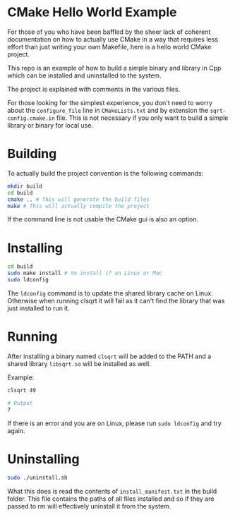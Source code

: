 # CMake Hello World Example

For those of you who have been baffled by the sheer lack of coherent documentation on how to actually use CMake in a way that requires less effort than just writing your own Makefile, here is a hello world CMake project.

This repo is an example of how to build a simple binary and library in Cpp which can be installed and uninstalled to the system.

The project is explained with comments in the various files.

For those looking for the simplest experience, you don't need to worry about the `configure_file` line in `CMakeLists.txt` and by extension the `sqrt-config.cmake.in` file.
This is not necessary if you only want to build a simple library or binary for local use.

# Building

To actually build the project convention is the following commands:

```sh
mkdir build
cd build
cmake .. # This will generate the build files
make # This will actually compile the project
```

If the command line is not usable the CMake gui is also an option.

# Installing

```sh
cd build
sudo make install # to install if on Linux or Mac
sudo ldconfig 
```

The `ldconfig` command is to update the shared library cache on Linux.
Otherwise when running clsqrt it will fail as it can't find the library that was just installed to run it.

# Running

After installing a binary named `clsqrt` will be added to the PATH and a shared library `libsqrt.so` will be installed as well.

Example:

```sh
clsqrt 49

# Output
7
```

If there is an error and you are on Linux, please run `sudo ldconfig` and try again.

# Uninstalling

```sh
sudo ./uninstall.sh
```

What this does is read the contents of `install_manifest.txt` in the build folder.
This file contains the paths of all files installed and so if they are passed to rm will effectively uninstall it from the system.

